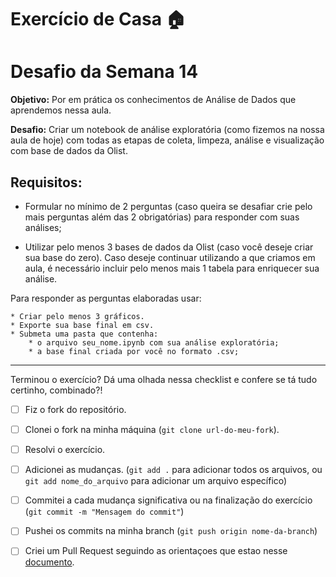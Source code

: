 # Exercício de Casa 🏠 

# Desafio da Semana 14

**Objetivo:** Por em prática os conhecimentos de Análise de Dados que aprendemos nessa aula.

**Desafio:** Criar um notebook de análise exploratória (como fizemos na nossa aula de hoje) com todas as etapas de coleta, limpeza, análise e visualização com base de dados da Olist.

## Requisitos:

* Formular no mínimo de 2 perguntas (caso queira se desafiar crie pelo mais perguntas além das 2 obrigatórias) para responder com suas análises;

* Utilizar pelo menos 3 bases de dados da Olist (caso você deseje criar sua base do zero). Caso deseje continuar utilizando a que criamos em aula, é necessário incluir pelo menos mais 1 tabela para enriquecer sua análise.

Para responder as perguntas elaboradas usar:

    * Criar pelo menos 3 gráficos.
    * Exporte sua base final em csv.
    * Submeta uma pasta que contenha:
        * o arquivo seu_nome.ipynb com sua análise exploratória;
        * a base final criada por você no formato .csv;
---

Terminou o exercício? Dá uma olhada nessa checklist e confere se tá tudo certinho, combinado?!

- [ ] Fiz o fork do repositório.
- [ ] Clonei o fork na minha máquina (`git clone url-do-meu-fork`).
- [ ] Resolvi o exercício.
- [ ] Adicionei as mudanças. (`git add .` para adicionar todos os arquivos, ou `git add nome_do_arquivo` para adicionar um arquivo específico)
- [ ] Commitei a cada mudança significativa ou na finalização do exercício (`git commit -m "Mensagem do commit"`)
- [ ] Pushei os commits na minha branch (`git push origin nome-da-branch`)
- [ ] Criei um Pull Request seguindo as orientaçoes que estao nesse [documento](https://github.com/mflilian/repo-example/blob/main/exercicios/para-casa/instrucoes-pull-request.md).

